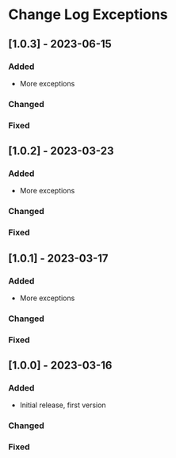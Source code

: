 # Change Log Exceptions


## [1.0.3] - 2023-06-15

### Added

- More exceptions

### Changed

### Fixed


## [1.0.2] - 2023-03-23

### Added

- More exceptions

### Changed

### Fixed


## [1.0.1] - 2023-03-17

### Added

- More exceptions

### Changed

### Fixed


## [1.0.0] - 2023-03-16

### Added

- Initial release, first version

### Changed

### Fixed
